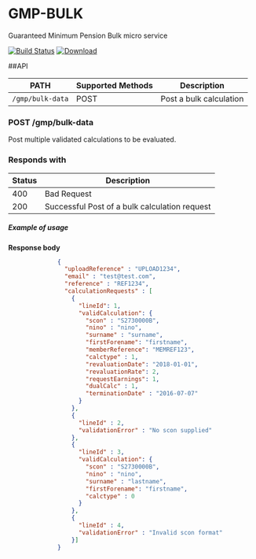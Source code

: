 GMP-BULK
=============

Guaranteed Minimum Pension Bulk micro service

[![Build Status](https://travis-ci.org/hmrc/gmp-bulk.svg)](https://travis-ci.org/hmrc/gmp-bulk) [ ![Download](https://api.bintray.com/packages/hmrc/releases/gmp-bulk/images/download.svg) ](https://bintray.com/hmrc/releases/gmp-bulk/_latestVersion)

##API

| PATH | Supported Methods | Description |
|------|-------------------|-------------|
| ```/gmp/bulk-data``` | POST | Post a bulk calculation |

### POST /gmp/bulk-data
Post multiple validated calculations to be evaluated.

### Responds with
| Status                                                   |  Description                                   |
|----------------------------------------------------------|------------------------------------------------|
| 400                                                      |  Bad Request                                   |
| 200                                                      |  Successful Post of a bulk calculation request |

##### Example of usage

**Response body**

```json
              {
                "uploadReference" : "UPLOAD1234",
                "email" : "test@test.com",
                "reference" : "REF1234",
                "calculationRequests" : [
                  {
                    "lineId": 1,
                    "validCalculation": {
                      "scon" : "S2730000B",
                      "nino" : "nino",
                      "surname" : "surname",
                      "firstForename": "firstname",
                      "memberReference": "MEMREF123",
                      "calctype" : 1,
                      "revaluationDate": "2018-01-01",
                      "revaluationRate": 2,
                      "requestEarnings": 1,
                      "dualCalc" : 1,
                      "terminationDate" : "2016-07-07"
                    }
                  },
                  {
                    "lineId" : 2,
                    "validationError" : "No scon supplied"
                  },
                  {
                    "lineId" : 3,
                    "validCalculation": {
                      "scon" : "S2730000B",
                      "nino" : "nino",
                      "surname" : "lastname",
                      "firstForename": "firstname",
                      "calctype" : 0
                    }
                  },
                  {
                    "lineId" : 4,
                    "validationError" : "Invalid scon format"
                  }]
              }
```


